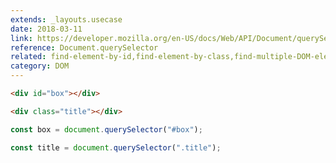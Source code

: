 ```yaml
---
extends: _layouts.usecase
date: 2018-03-11
link: https://developer.mozilla.org/en-US/docs/Web/API/Document/querySelector
reference: Document.querySelector
related: find-element-by-id,find-element-by-class,find-multiple-DOM-elements
category: DOM
---
```


```html
<div id="box"></div>

<div class="title"></div>
```

```javascript
const box = document.querySelector("#box");

const title = document.querySelector(".title");
```
